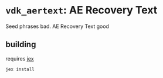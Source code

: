 # `vdk_aertext`: AE Recovery Text

Seed phrases bad. AE Recovery Text good

## building

requires [jex](../../utils/jex/)

```
jex install
```
